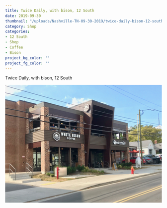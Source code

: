 ```yaml
---
title: Twice Daily, with bison, 12 South
date: 2019-09-30
thumbnail: "/uploads/Nashville-TN-09-30-2019/twice-daily-bison-12-south.jpg"
category: Shop
categories:
- 12 South
- Shop
- Coffee
- Bison
project_bg_color: ''
project_fg_color: ''
---
```


Twice Daily, with bison, 12 South

![12 South Taproom](/uploads/Nashville-TN-09-30-2019/twice-daily-bison-12-south.jpg)


